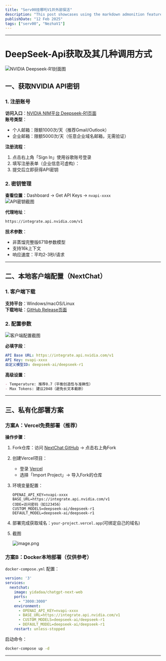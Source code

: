 ```yaml
---
title: "Serv00挂哪吒V1并外部保活"
description: "This post showcases using the markdown admonition feature in Astro Cactus"
publishDate: "12 Feb 2025"
tags: ["serv00", "NezhaV1"]
---
```



---

# DeepSeek-Api获取及其几种调用方式

![NVIDIA Deepseek-R1封面图](https://roim-picx-9nr.pages.dev/rest/hXTPPnK.png)

## 一、获取NVIDIA API密钥
### 1. 注册账号
**访问入口**：[NVIDIA NIM平台 Deepseek-R1页面](https://build.nvidia.com/deepseek-ai/deepseek-r1)  
**账号类型**：
- 个人邮箱：限额1000次/天（推荐Gmail/Outlook）
- 企业邮箱：限额5000次/天（任意企业域名邮箱，无需验证）

**注册流程**：
1. 点击右上角「Sign In」使用谷歌账号登录
2. 填写注册表单（企业信息可虚构）：
3. 提交后立即获得API密钥

### 2. 密钥管理
**查看位置**：Dashboard → Get API Keys → `nvapi-xxxx`  
![API密钥截图](https://roim-picx-9nr.pages.dev/rest/VndQPnK.png)

**代理地址**：
```bash
https://integrate.api.nvidia.com/v1
```

**技术参数**：
- 非蒸馏完整版671B参数模型
- 支持16k上下文
- 响应速度：平均2-3秒/请求

---

## 二、本地客户端配置（NextChat）
### 1. 客户端下载
**支持平台**：Windows/macOS/Linux  
**下载地址**：[GitHub Release页面](https://github.com/ChatGPTNextWeb/NextChat/releases)

### 2. 配置参数
![客户端配置截图](https://roim-picx-9nr.pages.dev/rest/ajPqPnK.png)

**必填字段**：
```yaml
API Base URL: https://integrate.api.nvidia.com/v1
API Key: nvapi-xxxx
自定义模型ID: deepseek-ai/deepseek-r1
```

**高级设置**：
```markdown
- Temperature: 推荐0.7（平衡创造性与准确性）
- Max Tokens: 建议2048（避免长文本截断）
```

---

## 三、私有化部署方案
### 方案A：Vercel免费部署（推荐）
**操作步骤**：
1. Fork仓库：访问 [NextChat GitHub](https://github.com/ChatGPTNextWeb/NextChat) → 点击右上角Fork

2. 创建Vercel项目：
   - 登录 [Vercel](https://vercel.com)
   - 选择「Import Project」→ 导入Fork的仓库

3. 环境变量配置：
   ```env
   OPENAI_API_KEY=nvapi-xxxx
   BASE_URL=https://integrate.api.nvidia.com/v1
   CODE=访问密码（如123456）
   CUSTOM_MODELS=deepseek-ai/deepseek-r1
   DEFAULT_MODEL=deepseek-ai/deepseek-r1
   ```

4. 部署完成获取域名：`your-project.vercel.app`(可绑定自己的域名)

5. 截图

   ![image.png](https://roim-picx-9nr.pages.dev/rest/FIptPnK.png)

### 方案B：Docker本地部署（仅供参考）
`docker-compose.yml` 配置：
```yaml
version: '3'
services:
  nextchat:
    image: yidadaa/chatgpt-next-web
    ports:
      - "3000:3000"
    environment:
      - OPENAI_API_KEY=nvapi-xxxx
      - BASE_URL=https://integrate.api.nvidia.com/v1
      - CUSTOM_MODELS=deepseek-ai/deepseek-r1
      - DEFAULT_MODEL=deepseek-ai/deepseek-r1
    restart: unless-stopped
```
启动命令：
```bash
docker-compose up -d
```

---